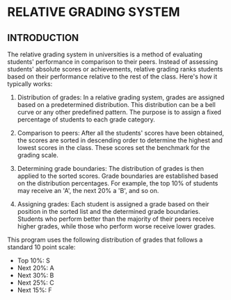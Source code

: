 # **RELATIVE GRADING SYSTEM**
## INTRODUCTION
The relative grading system in universities is a method of evaluating students' performance in comparison to their peers. Instead of assessing students' absolute scores or achievements, relative grading ranks students based on their performance relative to the rest of the class. Here's how it typically works:
1. Distribution of grades: In a relative grading system, grades are assigned based on a predetermined distribution. This distribution can be a bell curve or any other predefined pattern. The purpose is to assign a fixed percentage of students to each grade category.

2. Comparison to peers: After all the students' scores have been obtained, the scores are sorted in descending order to determine the highest and lowest scores in the class. These scores set the benchmark for the grading scale.

3. Determining grade boundaries: The distribution of grades is then applied to the sorted scores. Grade boundaries are established based on the distribution percentages. For example, the top 10% of students may receive an 'A', the next 20% a 'B', and so on.

4. Assigning grades: Each student is assigned a grade based on their position in the sorted list and the determined grade boundaries. Students who perform better than the majority of their peers receive higher grades, while those who perform worse receive lower grades.

This program uses the following distribution of grades that follows a standard 10 point scale:
* Top 10%: S
* Next 20%: A
* Next 30%: B
* Next 25%: C
* Next 15%: F



